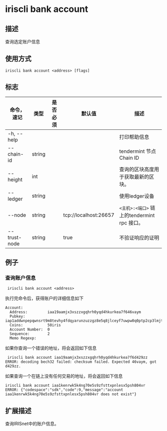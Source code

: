 # iriscli bank account

## 描述

查询选定账户信息

## 使用方式

```
iriscli bank account <address> [flags]
```


## 标志

| 命令，速记     | 类型   | 是否必须   | 默认值                 | 描述                                      |
| ------------ | ------ | -------- | --------------------- | ----------------------------------------- |
| -h, --help   |        |          |                       | 打印帮助信息                                |
| --chain-id   | string |          |                       | tendermint 节点Chain ID                    |
| --height     | int    |          |                       | 查询的区块高度用于获取最新的区块。             |
| --ledger     | string |          |                       | 使用ledger设备                             |
| --node       | string |          | tcp://localhost:26657 | `<主机>:<端口>` 链上的tendermint rpc 接口。  |
| --trust-node | string |          | true                  | 不验证响应的证明                            |



## 例子

### 查询账户信息 

```
 iriscli bank account <address>
```

执行完命令后，获得账户的详细信息如下
```
Account:
  Address:         iaa19aamjx3xszzxgqhrh0yqd4hkurkea7f646vaym
  Pubkey:          iap1addwnpepqwnsrt9m8tevhy4fdqyarunzuzzgz8e5q8jlceyf7uwpw0q0ptp2cp3lmjt
  Coins:           50iris
  Account Number:  0
  Sequence:        2
  Memo Regexp:
```

如果你查询一个错误的地址，将会返回如下信息
```
 iriscli bank account iaa19aamjx3xszzxgqhrh0yqd4hkurkea7f6d429zz
ERROR: decoding bech32 failed: checksum failed. Expected 46vaym, got d429zz.
```

如果查询一个在链上没有任何交易的地址，将会返回如下信息
```
iriscli bank account iaa1kenrwk5k4ng70e5s9zfsttxpnlesx5psh804vr
ERROR: {"codespace":"sdk","code":9,"message":"account iaa1kenrwk5k4ng70e5s9zfsttxpnlesx5psh804vr does not exist"}
```


## 扩展描述

查询IRISnet中的账户信息。

​    



​           
